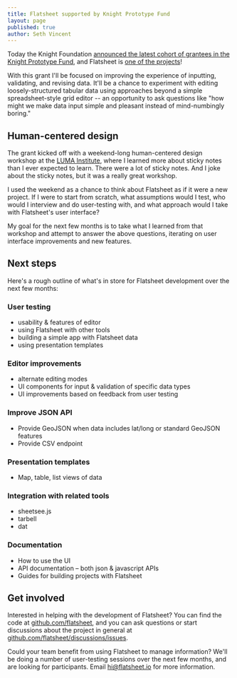 ```yaml
---
title: Flatsheet supported by Knight Prototype Fund
layout: page
published: true
author: Seth Vincent
---
```


Today the Knight Foundation [announced the latest cohort of grantees in the Knight Prototype Fund](http://www.knightfoundation.org/blogs/knightblog/2015/2/10/knight-prototype-fund-supports-10-new-data-storytelling-projects/), and Flatsheet is [one of the projects](http://www.knightfoundation.org/grants/201450224/)!

With this grant I'll be focused on improving the experience of inputting, validating, and revising data. It'll be a chance to experiment with editing loosely-structured tabular data using approaches beyond a simple spreadsheet-style grid editor -- an opportunity to ask questions like "how might we make data input simple and pleasant instead of mind-numbingly boring."

## Human-centered design

The grant kicked off with a weekend-long human-centered design workshop at the [LUMA Institute](http://www.luma-institute.com/), where I learned more about sticky notes than I ever expected to learn. There were a lot of sticky notes. And I joke about the sticky notes, but it was a really great workshop. 

I used the weekend as a chance to think about Flatsheet as if it were a new project. If I were to start from scratch, what assumptions would I test, who would I interview and do user-testing with, and what approach would I take with Flatsheet's user interface?

My goal for the next few months is to take what I learned from that workshop and attempt to answer the above questions, iterating on user interface improvements and new features.

## Next steps

Here's a rough outline of what's in store for Flatsheet development over the next few months:

### User testing
- usability & features of editor
- using Flatsheet with other tools
- building a simple app with Flatsheet data
- using presentation templates

### Editor improvements
- alternate editing modes
- UI components for input & validation of specific data types
- UI improvements based on feedback from user testing

### Improve JSON API
- Provide GeoJSON when data includes lat/long or standard GeoJSON features
- Provide CSV endpoint

### Presentation templates
- Map, table, list views of data

### Integration with related tools
- sheetsee.js
- tarbell
- dat

### Documentation
 - How to use the UI
 - API documentation – both json & javascript APIs
 - Guides for building projects with Flatsheet


## Get involved

Interested in helping with the development of Flatsheet? You can find the code at [github.com/flatsheet](http://github.com/flatsheet), and you can ask questions or start discussions about the project in general at [github.com/flatsheet/discussions/issues](http://github.com/flatsheet/discussions/issues).

Could your team benefit from using Flatsheet to manage information? We'll be doing a number of user-testing sessions over the next few months, and are looking for participants. Email hi@flatsheet.io for more information.